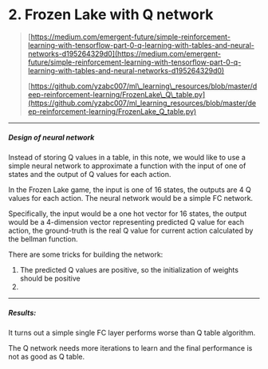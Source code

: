 # 2. Frozen Lake with Q network

> [https://medium.com/emergent-future/simple-reinforcement-learning-with-tensorflow-part-0-q-learning-with-tables-and-neural-networks-d195264329d0](https://medium.com/emergent-future/simple-reinforcement-learning-with-tensorflow-part-0-q-learning-with-tables-and-neural-networks-d195264329d0)
>
> [https://github.com/yzabc007/ml\_learning\_resources/blob/master/deep-reinforcement-learning/FrozenLake\_Q\_table.py](https://github.com/yzabc007/ml_learning_resources/blob/master/deep-reinforcement-learning/FrozenLake_Q_table.py)

---

##### Design of neural network

Instead of storing Q values in a table, in this note, we would like to use a simple neural network to approximate a function with the input of one of states and the output of Q values for each action.

In the Frozen Lake game, the input is one of 16 states, the outputs are 4 Q values for each action. The neural network would be a simple FC network.

Specifically, the input would be a one hot vector for 16 states, the output would be a 4-dimension vector representing predicted Q value for each action, the ground-truth is the real Q value for current action calculated by the bellman function.

There are some tricks for building the network:

1. The predicted Q values are positive, so the initialization of weights should be positive
2. 
---

##### Results:

It turns out a simple single FC layer performs worse than Q table algorithm.



The Q network needs more iterations to learn and the final performance is not as good as Q table.


